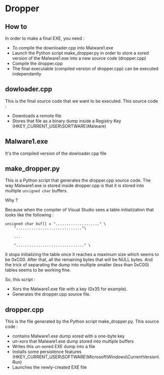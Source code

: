 # Dropper

## How to

In order to make a final EXE, you need :
* To compile the downloader.cpp into Malware1.exe
* Launch the Python script make_dropper.py in order to store a xored version of the Malware1.exe into a new source code (dropper.cpp)
* Compile the dropper.cpp
* The final executable (compiled version of dropper.cpp) can be executed independantly

## dowloader.cpp
This is the final source code that we want to be executed. This source code :
* Downloads a remote file
* Stores that file as a binary dump inside a Registry Key (HKEY_CURRENT_USER\SORTWARE\Malware)

## Malware1.exe
It's the compiled version of the dowloader.cpp file

## make_dropper.py
This is a Python script that generates the dropper.cpp source code. The way Malware1.exe is stored inside dropper.cpp is that it is stored into multiple ```unsigned char``` buffers.

Why ?

Because when the compiler of Visual Studio sees a table initialization that looks like the following :

```
unsigned char buf[] = "...................." \
	".............................."\
	
	...

	"..............................." \
```

it stops initializing the table once it reaches a maximum size which seems to be 0xC00. After that, all the remaining bytes that will be NULL bytes. And the trick of separating the dump into
multiple smaller (less than 0xC00) tables seems to be working fine.

So, this script :
* Xors the Malware1.exe file with a key (0x35 for example).
* Generates the dropper.cpp source file.

## dropper.cpp

This is the file generated by the Python script make_dropper.py. This source code :
* contains Malware1.exe dump xored with a one-byte key
* un-xors that Malware1.exe dump stored into multiple buffers
* Writes this un-xored EXE dump into a file
* Installs some persistence features (HKEY_CURRENT_USER\SOFTWARE\Microsoft\Windows\CurrentVersion\Run)
* Launches the newly-created EXE file
	


